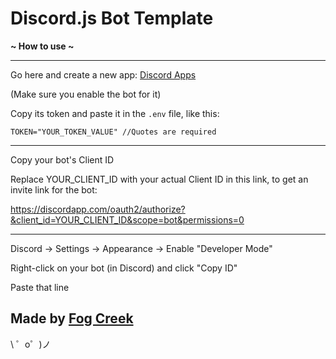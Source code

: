 Discord.js Bot Template
=================

**~ How to use ~**

----------

Go here and create a new app: [Discord Apps](https://discordapp.com/developers/applications/)

(Make sure you enable the bot for it)

Copy its token and paste it in the `.env` file, like this:

```TOKEN="YOUR_TOKEN_VALUE" //Quotes are required```

----------

Copy your bot's Client ID

Replace YOUR_CLIENT_ID with your actual Client ID in this link, to get an invite link for the bot:

https://discordapp.com/oauth2/authorize?&client_id=YOUR_CLIENT_ID&scope=bot&permissions=0

----------

Discord -> Settings -> Appearance -> Enable "Developer Mode"

Right-click on your bot (in Discord) and click "Copy ID"

Paste that line


Made by [Fog Creek](https://fogcreek.com/)
-------------------

\ ゜o゜)ノ

